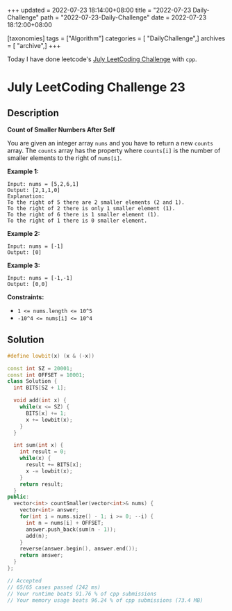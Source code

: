 +++
updated = 2022-07-23 18:14:00+08:00
title = "2022-07-23 Daily-Challenge"
path = "2022-07-23-Daily-Challenge"
date = 2022-07-23 18:12:00+08:00

[taxonomies]
tags = ["Algorithm"]
categories = [ "DailyChallenge",]
archives = [ "archive",]
+++

Today I have done leetcode's [July LeetCoding Challenge](https://leetcode.com/problems/count-of-smaller-numbers-after-self/) with `cpp`.

<!-- more -->

# July LeetCoding Challenge 23

## Description

**Count of Smaller Numbers After Self**

You are given an integer array `nums` and you have to return a new `counts` array. The `counts` array has the property where `counts[i]` is the number of smaller elements to the right of `nums[i]`.

 

**Example 1:**

```
Input: nums = [5,2,6,1]
Output: [2,1,1,0]
Explanation:
To the right of 5 there are 2 smaller elements (2 and 1).
To the right of 2 there is only 1 smaller element (1).
To the right of 6 there is 1 smaller element (1).
To the right of 1 there is 0 smaller element.
```

**Example 2:**

```
Input: nums = [-1]
Output: [0]
```

**Example 3:**

```
Input: nums = [-1,-1]
Output: [0,0]
```

 

**Constraints:**

- `1 <= nums.length <= 10^5`
- `-10^4 <= nums[i] <= 10^4`

## Solution

``` cpp
#define lowbit(x) (x & (-x))

const int SZ = 20001;
const int OFFSET = 10001;
class Solution {
  int BITS[SZ + 1];

  void add(int x) {
    while(x <= SZ) {
      BITS[x] += 1;
      x += lowbit(x);
    }
  }

  int sum(int x) {
    int result = 0;
    while(x) {
      result += BITS[x];
      x -= lowbit(x);
    }
    return result;
  }
public:
  vector<int> countSmaller(vector<int>& nums) {
    vector<int> answer;
    for(int i = nums.size() - 1; i >= 0; --i) {
      int n = nums[i] + OFFSET;
      answer.push_back(sum(n - 1));
      add(n);
    }
    reverse(answer.begin(), answer.end());
    return answer;
  }
};

// Accepted
// 65/65 cases passed (242 ms)
// Your runtime beats 91.76 % of cpp submissions
// Your memory usage beats 96.24 % of cpp submissions (73.4 MB)
```
